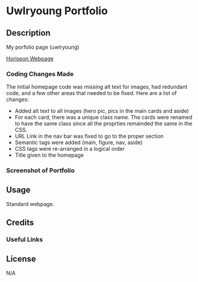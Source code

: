 # Uwlryoung Portfolio

## Description
My porfolio page (uwlryoung)

[Horiseon Webpage](https://uwlryoung.github.io/uwlryoung-portfolio)

### Coding Changes Made
The initial homepage code was missing alt text for images, had redundant code, and a few other areas that needed to be fixed. Here are a list of changes: 
- Added alt text to all images (hero pic, pics in the main cards and aside)
- For each card, there was a unique class name. The cards were renamed to have the same class since all the proprties remainded the same in the CSS. 
- URL Link in the nav bar was fixed to go to the proper section
- Semantic tags were added (main, figure, nav, aside)
- CSS tags were re-arranged in a logical order
- Title given to the homepage

### Screenshot of Portfolio



## Usage
Standard webpage. 

## Credits
### Useful Links


## License
N/A

